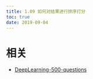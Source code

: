 ```yaml
---
title: 1.09 如何对结果进行排序打分
toc: true
date: 2019-09-04
---
```






# 相关

- [DeepLearning-500-questions](https://github.com/scutan90/DeepLearning-500-questions)

